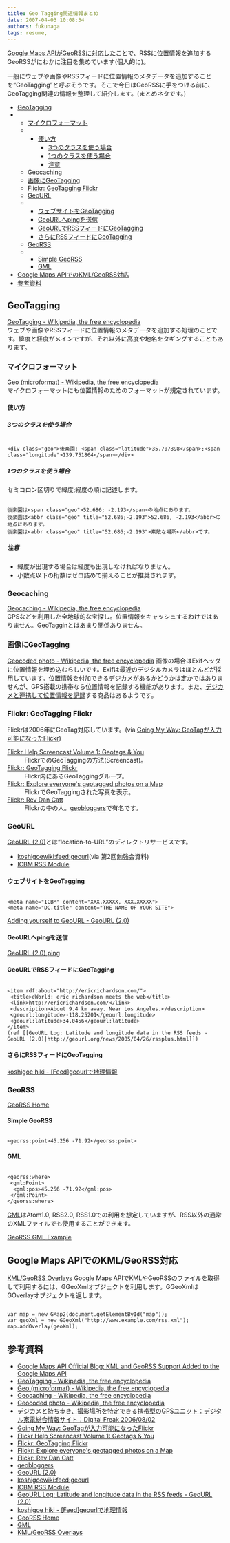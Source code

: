 ```yaml
---
title: Geo Tagging関連情報まとめ
date: 2007-04-03 10:08:34
authors: fukunaga
tags: resume, 
---
```

<p><a href="http://googlemapsapi.blogspot.com/2007/03/kml-and-georss-support-added-to-google.html" class="external">Google Maps APIがGeoRSSに対応した</a>ことで、RSSに位置情報を追加するGeoRSSがにわかに注目を集めています(個人的に)。</p>

<p>一般にウェブや画像やRSSフィードに位置情報のメタデータを追加することを“GeoTagging”と呼ぶそうです。そこで今日はGeoRSSに手をつける前に、GeoTagging関連の情報を整理して紹介します。(まとめネタです。)</p>
<!--more-->
<ul>
<li><a href="#l1">GeoTagging</a></li>
<li>
	<ul>
 		<li><a href="#l2">マイクロフォーマット</a></li>
 		<li>
            <ul>
            <li><a href="#l3">使い方</a>
                <ul>
                    <li><a href="#l4">3つのクラスを使う場合</a></li>
                    <li><a href="#l5">1つのクラスを使う場合</a></li>
                    <li><a href="#l6">注意</a></li>
                </ul>
            </li>
            </ul>
         </li>
         <li><a href="#l7">Geocaching</a></li>
         <li><a href="#l8">画像にGeoTagging</a></li>
         <li><a href="#l9">Flickr: GeoTagging Flickr</a></li>
         <li><a href="#l10">GeoURL</a></li>
         <li>
         	<ul>
               <li><a href="#l11">ウェブサイトをGeoTagging</a></li>
               <li><a href="#l12">GeoURLへpingを送信</a></li>
               <li><a href="#l13">GeoURLでRSSフィードにGeoTagging</a></li>
               <li><a href="#l14">さらにRSSフィードにGeoTagging</a></li>
            </ul>
          </li>
        <li><a href="#l15">GeoRSS</a></li>
        <li>
            <ul>
                <li><a href="#l16">Simple GeoRSS</a></li>
                <li><a href="#l17">GML</a></li>
            </ul>
        </li>
        </ul>
        </li>
        <li><a href="#l18">Google Maps APIでのKML/GeoRSS対応</a></li>
        <li><a href="#l19">参考資料</a></li>
</ul>

<h2><span class="date"><a name="l1"> </a></span><span class="title">GeoTagging</span></h2>
<p><a href="http://en.wikipedia.org/wiki/GeoTagging" class="external">GeoTagging - Wikipedia, the free encyclopedia</a><br />
ウェブや画像やRSSフィードに位置情報のメタデータを追加する処理のことです。緯度と経度がメインですが、それ以外に高度や地名をタギングすることもあります。</p>

<h3><a name="l2"><span class="sanchor"> </span></a>マイクロフォーマット</h3>
<p><a href="http://en.wikipedia.org/wiki/Geo_%28microformat%29" class="external">Geo (microformat) - Wikipedia, the free encyclopedia</a><br />
マイクロフォーマットにも位置情報のためのフォーマットが規定されています。</p>

<h4><a name="l3"> </a>使い方</h4>
<h5><a name="l4"> </a>3つのクラスを使う場合</h5>
<pre><code>
&lt;div class="geo"&gt;後楽園: &lt;span class="latitude"&gt;35.707898&lt;/span&gt;;&lt;span class="longitude"&gt;139.751864&lt;/span&gt;&lt;/div&gt;
</code></pre>

<h5><a name="l5"> </a>1つのクラスを使う場合</h5>
<p>セミコロン区切りで緯度;経度の順に記述します。</p>
<pre><code>
後楽園は&lt;span class="geo"&gt;52.686; -2.193&lt;/span&gt;の地点にあります。
後楽園は&lt;abbr class="geo" title="52.686;-2.193"&gt;52.686, -2.193&lt;/abbr&gt;の地点にあります。
後楽園は&lt;abbr class="geo" title="52.686;-2.193"&gt;素敵な場所&lt;/abbr&gt;です。
</code></pre>

<h5><a name="l6"> </a>注意</h5>
<ul>
 <li>緯度が出現する場合は経度も出現しなければなりません。</li>
 <li>小数点以下の桁数はゼロ詰めで揃えることが推奨されます。</li>
</ul>

<h3><a name="l7"><span class="sanchor"> </span></a>Geocaching</h3>
<p><a href="http://en.wikipedia.org/wiki/Geocaching" class="external">Geocaching - Wikipedia, the free encyclopedia</a><br />
GPSなどを利用した全地球的な宝探し。位置情報をキャッシュするわけではありません。GeoTagginとはあまり関係ありません。</p>

<h3><a name="l8"><span class="sanchor"> </span></a>画像にGeoTagging</h3>
<p><a href="http://en.wikipedia.org/wiki/Geocoded_photo" class="external">Geocoded photo - Wikipedia, the free encyclopedia</a>
画像の場合はExifヘッダに位置情報を埋め込むらしいです。Exifは最近のデジタルカメラはほとんどが採用しています。位置情報を付加できるデジカメがあるかどうかは定かではありませんが、GPS搭載の携帯なら位置情報を記録する機能があります。また、<a href="http://www.rbbtoday.com/news/20060802/32829.html" class="external">デジカメと連携して位置情報を記録</a>する商品はあるようです。</p>

<h3><a name="l9"><span class="sanchor"> </span></a>Flickr: GeoTagging Flickr</h3>
<p>Flickrは2006年にGeoTag対応しています。(via <a href="http://kengo.preston-net.com/archives/002780.shtml" class="external">Going My Way: GeoTagが入力可能になったFlickr</a>)</p>

<dl>
<dt><a href="http://www.flickr.com/help/screencasts/vol1" class="external">Flickr Help Screencast Volume 1: Geotags &amp; You</a></dt>
<dd>FlickrでのGeoTaggingの方法(Screencast)。</dd>
<dt><a href="http://www.flickr.com/groups/geotagging/" class="external">Flickr: GeoTagging Flickr</a></dt>
<dd>Flickr内にあるGeoTaggingグループ。</dd>
<dt><a href="http://www.flickr.com/map/" class="external">Flickr: Explore everyone's geotagged photos on a Map</a></dt>
<dd>FlickrでGeoTaggingされた写真を表示。</dd>
<dt><a href="http://www.flickr.com/people/revdancatt/" class="external">Flickr: Rev Dan Catt</a></dt>
<dd>Flickrの中の人。<a href="http://www.geobloggers.com/archives/" class="external">geobloggers</a>で有名です。</dd>
</dl>

<h3><a name="l10"><span class="sanchor"> </span></a>GeoURL</h3>
<p><a href="http://geourl.org/" class="external">GeoURL (2.0)</a>とは“location-to-URL”のディレクトリサービスです。</p>
<ul>
 <li><a href="http://koshigoe.sakura.ne.jp/dokuwiki/doku.php?id=koshigoewiki:feed:geourl" class="external">koshigoewiki:feed:geourl</a>(via 第2回勉強会資料)</li>
 <li><a href="http://postneo.com/icbm/" class="external">ICBM RSS Module</a></li>
</ul>

<h4><a name="l11"> </a>ウェブサイトをGeoTagging</h4>
<pre><code>
&lt;meta name="ICBM" content="XXX.XXXXX, XXX.XXXXX"&gt;
&lt;meta name="DC.title" content="THE NAME OF YOUR SITE"&gt;
</code></pre>

<p><a href="http://geourl.org/add.html" class="external">Adding yourself to GeoURL - GeoURL (2.0)</a></p>
<h4><a name="l12"> </a>GeoURLへpingを送信</h4>
<p><a href="http://geourl.org/ping/" class="external">GeoURL (2.0) ping</a></p>

<h4><a name="l13"> </a>GeoURLでRSSフィードにGeoTagging</h4>
<pre><code>
&lt;item rdf:about="http://ericrichardson.com/"&gt;
 &lt;title&gt;eWorld: eric richardson meets the web&lt;/title&gt;
 &lt;link&gt;http://ericrichardson.com/&lt;/link&gt;
 &lt;description&gt;About 9.4 km away. Near Los Angeles.&lt;/description&gt;
 &lt;geourl:longitude&gt;-118.25201&lt;/geourl:longitude&gt;
 &lt;geourl:latitude&gt;34.0456&lt;/geourl:latitude&gt;
&lt;/item&gt;
(ref [[GeoURL Log: Latitude and longitude data in the RSS feeds - GeoURL (2.0)|http://geourl.org/news/2005/04/26/rssplus.html]])
</code></pre>

<h4><a name="l14"> </a>さらにRSSフィードにGeoTagging</h4>
<p><a href="http://hiki.koshigoe.jp/?%5BFeed%5Dgeourl%A4%C7%C3%CF%CD%FD%BE%F0%CA%F3" class="external">koshigoe hiki - [Feed]geourlで地理情報</a></p>

<h3><a name="l15"><span class="sanchor"> </span></a>GeoRSS</h3>
<p><a href="http://www.georss.org/" class="external">GeoRSS Home</a></p>

<h4><a name="l16"> </a>Simple GeoRSS</h4>
<pre><code>
&lt;georss:point&gt;45.256 -71.92&lt;/georss:point&gt;
</code></pre>

<h4><a name="l17"> </a>GML</h4>
<pre><code>
&lt;georss:where&gt;
 &lt;gml:Point&gt;
  &lt;gml:pos&gt;45.256 -71.92&lt;/gml:pos&gt;
 &lt;/gml:Point&gt;
&lt;/georss:where&gt;
</code></pre>

<p><a href="http://www.opengeospatial.org/groups/?iid=31" class="external">GML</a>はAtom1.0, RSS2.0, RSS1.0での利用を想定していますが、RSS以外の通常のXMLファイルでも使用することができます。</p>

<p><a href="http://www.georss.org/gml.html#examples" class="external">GeoRSS GML Example</a></p>

<h2><span class="date"><a name="l18"> </a></span><span class="title">Google Maps APIでのKML/GeoRSS対応</span></h2>
<p><a href="http://www.google.com/apis/maps/documentation/#XML_Overlays" class="external">KML/GeoRSS Overlays</a>
Google Maps APIでKMLやGeoRSSのファイルを取得して利用するには、GGeoXmlオブジェクトを利用します。GGeoXmlはGOverlayオブジェクトを返します。</p>
<pre><code>
var map = new GMap2(document.getElementById("map")); 
var geoXml = new GGeoXml("http://www.example.com/rss.xml");
map.addOverlay(geoXml);
</code></pre>

<h2><span class="date"><a name="l19"> </a></span><span class="title">参考資料</span></h2>
<ul>
<li><a href="http://googlemapsapi.blogspot.com/2007/03/kml-and-georss-support-added-to-google.html" class="external">Google Maps API Official Blog: KML and GeoRSS Support Added to the Google Maps API</a></li>
<li><a href="http://en.wikipedia.org/wiki/GeoTagging" class="external">GeoTagging - Wikipedia, the free encyclopedia</a></li>
<li><a href="http://en.wikipedia.org/wiki/Geo_%28microformat%29" class="external">Geo (microformat) - Wikipedia, the free encyclopedia</a></li>
<li><a href="http://en.wikipedia.org/wiki/Geocaching" class="external">Geocaching - Wikipedia, the free encyclopedia</a></li>
<li><a href="http://en.wikipedia.org/wiki/Geocoded_photo" class="external">Geocoded photo - Wikipedia, the free encyclopedia</a></li>
<li><a href="http://www.rbbtoday.com/news/20060802/32829.html" class="external">デジカメと持ち歩き、撮影場所を特定できる携帯型のGPSユニット：デジタル家電総合情報サイト：Digital Freak 2006/08/02</a></li>
<li><a href="http://kengo.preston-net.com/archives/002780.shtml" class="external">Going My Way: GeoTagが入力可能になったFlickr</a></li>
<li><a href="http://www.flickr.com/help/screencasts/vol1" class="external">Flickr Help Screencast Volume 1: Geotags &amp; You</a></li>
<li><a href="http://www.flickr.com/groups/geotagging/" class="external">Flickr: GeoTagging Flickr</a></li>
<li><a href="http://www.flickr.com/map/" class="external">Flickr: Explore everyone's geotagged photos on a Map</a></li>
<li><a href="http://www.flickr.com/people/revdancatt/" class="external">Flickr: Rev Dan Catt</a></li>
<li><a href="http://www.geobloggers.com/archives/" class="external">geobloggers</a></li>
<li><a href="http://geourl.org/" class="external">GeoURL (2.0)</a></li>
<li><a href="http://koshigoe.sakura.ne.jp/dokuwiki/doku.php?id=koshigoewiki:feed:geourl" class="external">koshigoewiki:feed:geourl</a></li>
<li><a href="http://postneo.com/icbm/" class="external">ICBM RSS Module</a></li>
<li><a href="http://geourl.org/news/2005/04/26/rssplus.html" class="external">GeoURL Log: Latitude and longitude data in the RSS feeds - GeoURL (2.0)</a></li>
<li><a href="http://hiki.koshigoe.jp/?%5BFeed%5Dgeourl%A4%C7%C3%CF%CD%FD%BE%F0%CA%F3" class="external">koshigoe hiki - [Feed]geourlで地理情報</a></li>
<li><a href="http://www.georss.org/" class="external">GeoRSS Home</a></li>
<li><a href="http://www.opengeospatial.org/groups/?iid=31" class="external">GML</a></li>
<li><a href="http://www.google.com/apis/maps/documentation/#XML_Overlays" class="external">KML/GeoRSS Overlays</a></li>
</ul>